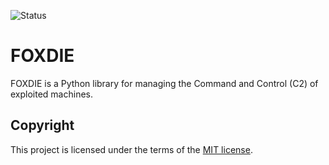 ![Status](https://img.shields.io/badge/Status-pre--release-orange)
# FOXDIE
FOXDIE is a Python library for managing the Command and Control (C2) of exploited machines.

## Copyright
This project is licensed under the terms of the [MIT license](/LICENSE).